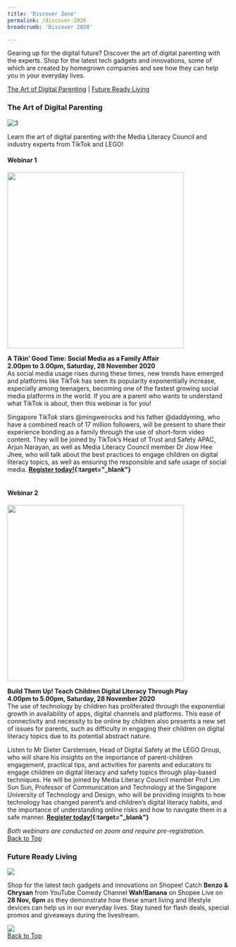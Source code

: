 ```yaml
---
title: 'Discover Zone'
permalink: /discover-2020
breadcrumb: 'Discover 2020'

---
```


Gearing up for the digital future? Discover the art of digital parenting with the experts. Shop for the latest tech gadgets and innovations, some of which are created by homegrown companies and see how they can help you in your everyday lives. 

<a name="top"></a>
[The Art of Digital Parenting](#1) | [Future Ready Living](#2) 

<a name="1"></a>
### **The Art of Digital Parenting**

![3](/images/discover/Parenting.jpg)

Learn the art of digital parenting with the Media Literacy Council and industry experts from TikTok and LEGO! <br>

#### Webinar 1

<img src="/images/discover/TikTok-Logo-vertical.png" style="width:25rem"><br> 

<b>A Tikin’ Good Time: Social Media as a Family Affair</b><br>
<b>2.00pm to 3.00pm, Saturday, 28 November 2020</b><br> 
As social media usage rises during these times, new trends have emerged and platforms like TikTok has seen its popularity exponentially increase, especially among teenagers, becoming one of the fastest growing social media platforms in the world. If you are a parent who wants to understand what TikTok is about, then this webinar is for you!

Singapore TikTok stars @mingweirocks and his father @daddyming, who have a combined reach of 17 million followers, will be present to share their experience bonding as a family through the use of short-form video content. They will be joined by TikTok’s Head of Trust and Safety APAC, Arjun Narayan, as well as Media Literacy Council member Dr Jiow Hee Jhee, who will talk about the best practices to engage children on digital literacy topics, as well as ensuring the responsible and safe usage of social media. <b>[Register today!](https://www.sgdwonderlandspecial.com/){:target="_blank"}</b>  
<br>

#### Webinar 2

<img src="/images/discover/lego-srgb_L.png" style="width:25rem"><br>

<b>Build Them Up! Teach Children Digital Literacy Through Play</b><br>
<b>4.00pm to 5.00pm, Saturday, 28 November 2020</b><br>
The use of technology by children has proliferated through the exponential growth in availability of apps, digital channels and platforms. This ease of connectivity and necessity to be online by children also presents a new set of issues for parents, such as difficulty in engaging their children on digital literacy topics due to its potential abstract nature.

Listen to Mr Dieter Carstensen, Head of Digital Safety at the LEGO Group, who will share his insights on the importance of parent-children engagement, practical tips, and activities for parents and educators to engage children on digital literacy and safety topics through play-based techniques. He will be joined by Media Literacy Council member Prof Lim Sun Sun, Professor of Communication and Technology at the Singapore University of Technology and Design, who will be providing insights to how technology has changed parent’s and children’s digital literacy habits, and the importance of understanding online risks and how to navigate them in a safe manner. <b>[Register today!](https://www.sgdwonderlandspecial.com/){:target="_blank"}</b><br>

*Both webinars are conducted on zoom and require pre-registration.*<br>
[Back to Top](#top)

<a name="2"></a>
<h3><b>Future Ready Living</b></h3>

<img src="/images/discover/Future Ready Living.jpg">

Shop for the latest tech gadgets and innovations on Shopee! Catch <b>Benzo & Chrysan</b> from YouTube Comedy Channel <b>Wah!Banana</b> on Shopee Live on <b>28 Nov, 6pm</b> as they demonstrate how these smart living and lifestyle devices can help us in our everyday lives. Stay tuned for flash deals, special promos and giveaways during the livestream.

<img src="/images/discover/Future Ready Living Draft v4.png"><br>
[Back to Top](#top)

